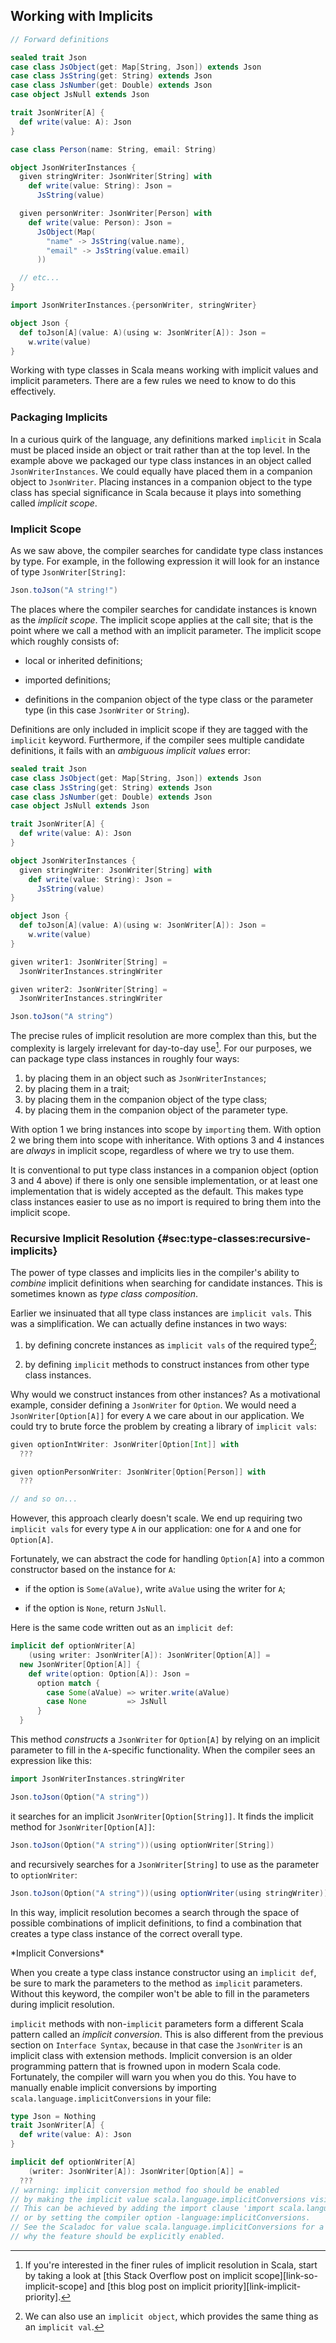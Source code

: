 ## Working with Implicits

```scala mdoc:invisible
// Forward definitions

sealed trait Json
case class JsObject(get: Map[String, Json]) extends Json
case class JsString(get: String) extends Json
case class JsNumber(get: Double) extends Json
case object JsNull extends Json

trait JsonWriter[A] {
  def write(value: A): Json
}

case class Person(name: String, email: String)

object JsonWriterInstances {
  given stringWriter: JsonWriter[String] with
    def write(value: String): Json =
      JsString(value)

  given personWriter: JsonWriter[Person] with
    def write(value: Person): Json =
      JsObject(Map(
        "name" -> JsString(value.name),
        "email" -> JsString(value.email)
      ))

  // etc...
}

import JsonWriterInstances.{personWriter, stringWriter}

object Json {
  def toJson[A](value: A)(using w: JsonWriter[A]): Json =
    w.write(value)
}
```

Working with type classes in Scala means
working with implicit values and implicit parameters.
There are a few rules we need to know to do this effectively.


### Packaging Implicits

In a curious quirk of the language,
any definitions marked `implicit` in Scala must be placed
inside an object or trait rather than at the top level.
In the example above we packaged our type class instances
in an object called `JsonWriterInstances`.
We could equally have placed them
in a companion object to `JsonWriter`.
Placing instances in a companion object
to the type class has special significance in Scala
because it plays into something called *implicit scope*.


### Implicit Scope

As we saw above, the compiler searches
for candidate type class instances by type.
For example, in the following expression
it will look for an instance of type
`JsonWriter[String]`:

```scala mdoc:silent
Json.toJson("A string!")
```

The places where the compiler searches for candidate instances
is known as the *implicit scope*.
The implicit scope applies at the call site;
that is the point where we call a method with an implicit parameter.
The implicit scope which roughly consists of:

- local or inherited definitions;

- imported definitions;

- definitions in the companion object
  of the type class or the parameter type
  (in this case `JsonWriter` or `String`).

Definitions are only included in implicit scope
if they are tagged with the `implicit` keyword.
Furthermore, if the compiler sees multiple candidate definitions,
it fails with an *ambiguous implicit values* error:

```scala mdoc:invisible:reset-object
sealed trait Json
case class JsObject(get: Map[String, Json]) extends Json
case class JsString(get: String) extends Json
case class JsNumber(get: Double) extends Json
case object JsNull extends Json

trait JsonWriter[A] {
  def write(value: A): Json
}

object JsonWriterInstances {
  given stringWriter: JsonWriter[String] with
    def write(value: String): Json =
      JsString(value)
}

object Json {
  def toJson[A](value: A)(using w: JsonWriter[A]): Json =
    w.write(value)
}
```
```scala mdoc:fail
given writer1: JsonWriter[String] =
  JsonWriterInstances.stringWriter

given writer2: JsonWriter[String] =
  JsonWriterInstances.stringWriter

Json.toJson("A string")
```

The precise rules of implicit resolution are more complex than this,
but the complexity is largely irrelevant for day-to-day use[^implicit-search].
For our purposes, we can package type class instances in roughly four ways:

1. by placing them in an object such as `JsonWriterInstances`;
2. by placing them in a trait;
3. by placing them in the companion object of the type class;
4. by placing them in the companion object of the parameter type.

With option 1 we bring instances into scope by `importing` them.
With option 2 we bring them into scope with inheritance.
With options 3 and 4 instances are *always* in implicit scope,
regardless of where we try to use them.

It is conventional to put type class instances in a companion object (option 3 and 4 above)
if there is only one sensible implementation,
or at least one implementation that is widely accepted as the default.
This makes type class instances easier to use
as no import is required to bring them into the implicit scope.

[^implicit-search]: If you're interested in the finer rules of implicit resolution in Scala,
start by taking a look at [this Stack Overflow post on implicit scope][link-so-implicit-scope]
and [this blog post on implicit priority][link-implicit-priority].


### Recursive Implicit Resolution {#sec:type-classes:recursive-implicits}

The power of type classes and implicits lies in
the compiler's ability to *combine* implicit definitions
when searching for candidate instances.
This is sometimes known as *type class composition*.

Earlier we insinuated that all type class instances
are `implicit vals`. This was a simplification.
We can actually define instances in two ways:

1. by defining concrete instances as
   `implicit vals` of the required type[^implicit-objects];

2. by defining `implicit` methods to
   construct instances from other type class instances.

[^implicit-objects]: We can also use an `implicit object`, which provides the same thing as an `implicit val`.

Why would we construct instances from other instances?
As a motivational example,
consider defining a `JsonWriter` for `Option`.
We would need a `JsonWriter[Option[A]]`
for every `A` we care about in our application.
We could try to brute force the problem by creating
a library of `implicit vals`:

```scala
given optionIntWriter: JsonWriter[Option[Int]] with
  ???

given optionPersonWriter: JsonWriter[Option[Person]] with
  ???

// and so on...
```

However, this approach clearly doesn't scale.
We end up requiring two `implicit vals`
for every type `A` in our application:
one for `A` and one for `Option[A]`.

Fortunately, we can abstract the code for handling `Option[A]`
into a common constructor based on the instance for `A`:

- if the option is `Some(aValue)`,
  write `aValue` using the writer for `A`;

- if the option is `None`, return `JsNull`.

Here is the same code written out as an `implicit def`:

```scala mdoc:silent
implicit def optionWriter[A]
    (using writer: JsonWriter[A]): JsonWriter[Option[A]] =
  new JsonWriter[Option[A]] {
    def write(option: Option[A]): Json =
      option match {
        case Some(aValue) => writer.write(aValue)
        case None         => JsNull
      }
  }
```

This method *constructs* a `JsonWriter` for `Option[A]` by
relying on an implicit parameter to
fill in the `A`-specific functionality.
When the compiler sees an expression like this:

```scala mdoc:invisible
import JsonWriterInstances.stringWriter
```
```scala mdoc:silent
Json.toJson(Option("A string"))
```

it searches for an implicit `JsonWriter[Option[String]]`.
It finds the implicit method for `JsonWriter[Option[A]]`:

```scala mdoc:silent
Json.toJson(Option("A string"))(using optionWriter[String])
```

and recursively searches for a `JsonWriter[String]`
to use as the parameter to `optionWriter`:

```scala mdoc:silent
Json.toJson(Option("A string"))(using optionWriter(using stringWriter))
```

In this way, implicit resolution becomes
a search through the space of possible combinations
of implicit definitions, to find
a combination that creates a type class instance
of the correct overall type.

<div class="callout callout-warning">
*Implicit Conversions*

When you create a type class instance constructor
using an `implicit def`,
be sure to mark the parameters to the method
as `implicit` parameters.
Without this keyword, the compiler won't be able to
fill in the parameters during implicit resolution.

`implicit` methods with non-`implicit` parameters
form a different Scala pattern called an *implicit conversion*. 
This is also different from the previous section on `Interface Syntax`, 
because in that case the `JsonWriter` is an implicit class with extension methods. 
Implicit conversion is an older programming pattern
that is frowned upon in modern Scala code.
Fortunately, the compiler will warn you when you do this.
You have to manually enable implicit conversions
by importing `scala.language.implicitConversions` in your file:

```scala mdoc:invisible:reset
type Json = Nothing
trait JsonWriter[A] {
  def write(value: A): Json
}
```
```scala
implicit def optionWriter[A]
    (writer: JsonWriter[A]): JsonWriter[Option[A]] =
  ???
// warning: implicit conversion method foo should be enabled
// by making the implicit value scala.language.implicitConversions visible.
// This can be achieved by adding the import clause 'import scala.language.implicitConversions'
// or by setting the compiler option -language:implicitConversions.
// See the Scaladoc for value scala.language.implicitConversions for a discussion
// why the feature should be explicitly enabled.
```
</div>
